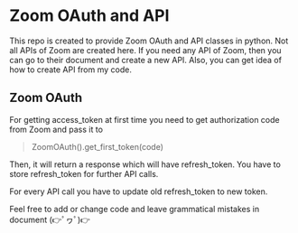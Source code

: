 # Zoom OAuth and API
This repo is created to provide Zoom OAuth and API classes in python.
Not all APIs of Zoom are created here. If you need any API of Zoom, then you can go to their document and create a new API. Also, you can get idea of how to create API from my code.
## Zoom OAuth
For getting access_token at first time you need to get authorization code from Zoom and pass it to

> ZoomOAuth().get_first_token(code)

Then, it will return a response which will have refresh_token. You have to store refresh_token for further API calls.

For every API call you have to update old refresh_token to new token.

Feel free to add or change code and leave grammatical mistakes in document (👉ﾟヮﾟ)👉
